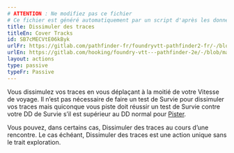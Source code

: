 ```yaml
---
# ATTENTION : Ne modifiez pas ce fichier
# Ce fichier est généré automatiquement par un script d'après les données du module Foundry VTT officiel et de sa traduction
title: Dissimuler des traces
titleEn: Cover Tracks
id: SB7cMECVtE06kByk
urlFr: https://gitlab.com/pathfinder-fr/foundryvtt-pathfinder2-fr/-/blob/master/data/actions/SB7cMECVtE06kByk.htm
urlEn: https://gitlab.com/hooking/foundry-vtt---pathfinder-2e/-/blob/master/packs/data/actions.db/cover-tracks.json
layout: actions
type: passive
typeFr: Passive
---
```

Vous dissimulez vos traces en vous déplaçant à la moitié de votre Vitesse de voyage. Il n’est pas nécessaire de faire un test de Survie pour dissimuler vos traces mais quiconque vous piste doit réussir un test de Survie contre votre DD de Survie s’il est supérieur au DD normal pour [Pister](pister.md).

Vous pouvez, dans certains cas, Dissimuler des traces au cours d’une rencontre. Le cas échéant, Dissimuler des traces est une action unique sans le trait exploration.
